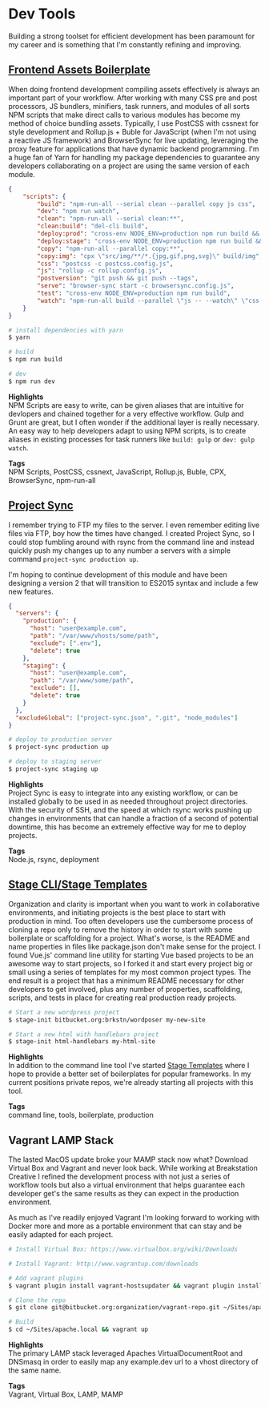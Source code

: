 # Dev Tools

Building a strong toolset for efficient development has been paramount for my career and is something that I'm constantly refining and improving.

## [Frontend Assets Boilerplate](https://github.com/steven-klein/rollup-postcss-cssnext)

When doing frontend development compiling assets effectively is always an important part of your workflow.  After working with many CSS pre and post processors, JS bundlers, minifiers, task runners, and modules of all sorts NPM scripts that make direct calls to various modules has become my method of choice bundling assets.  Typically, I use PostCSS with cssnext for style development and Rollup.js + Buble for JavaScript (when I'm not using a reactive JS framework) and BrowserSync for live updating, leveraging the proxy feature for applications that have dynamic backend programming.  I'm a huge fan of Yarn for handling my package dependencies to guarantee any developers collaborating on a project are using the same version of each module.

```json
{
    "scripts": {
        "build": "npm-run-all --serial clean --parallel copy js css",
        "dev": "npm run watch",
        "clean": "npm-run-all --serial clean:**",
        "clean:build": "del-cli build",
        "deploy:prod": "cross-env NODE_ENV=production npm run build && project-sync production up",
        "deploy:stage": "cross-env NODE_ENV=production npm run build && project-sync staging up",
        "copy": "npm-run-all --parallel copy:**",
        "copy:img": "cpx \"src/img/**/*.{jpg,gif,png,svg}\" build/img",
        "css": "postcss -c postcss.config.js",
        "js": "rollup -c rollup.config.js",
        "postversion": "git push && git push --tags",
        "serve": "browser-sync start -c browsersync.config.js",
        "test": "cross-env NODE_ENV=production npm run build",
        "watch": "npm-run-all build --parallel \"js -- --watch\" \"css -- --watch\" \"copy:img -- --watch\" serve"
    }
}
```

```bash
# install dependencies with yarn
$ yarn

# build
$ npm run build

# dev
$ npm run dev
```

__Highlights__  
NPM Scripts are easy to write, can be given aliases that are intuitive for devlopers and chained together for a very effective workflow.  Gulp and Grunt are great, but I often wonder if the additional layer is really necessary.  An easy way to help developers adapt to using NPM scripts, is to create aliases in existing processes for task runners like ``build: gulp`` or ``dev: gulp watch``.

__Tags__  
NPM Scripts, PostCSS, cssnext, JavaScript, Rollup.js, Buble, CPX, BrowserSync, npm-run-all

## [Project Sync](https://www.npmjs.com/package/project-sync)

I remember trying to FTP my files to the server.  I even remember editing live files via FTP, boy how the times have changed.  I created Project Sync, so I could stop fumbling around with rsync from the command line and instead quickly push my changes up to any number a servers with a simple command ``project-sync production up``.

I'm hoping to continue development of this module and have been designing a version 2 that will transition to ES2015 syntax and include a few new features.

```json
{
  "servers": {
    "production": {
      "host": "user@example.com",
      "path": "/var/www/vhosts/some/path",
      "exclude": [".env"],
      "delete": true
    },
    "staging": {
      "host": "user@example.com",
      "path": "/var/www/some/path",
      "exclude": [],
      "delete": true
    }
  },
  "excludeGlobal": ["project-sync.json", ".git", "node_modules"]
}
```

```bash
# deploy to production server
$ project-sync production up

# deploy to staging server
$ project-sync staging up
```

__Highlights__  
Project Sync is easy to integrate into any existing workflow, or can be installed globally to be used in as needed throughout project directories.  With the security of SSH, and the speed at which rsync works pushing up changes in environments that can handle a fraction of a second of potential downtime, this has become an extremely effective way for me to deploy projects.

__Tags__  
Node.js, rsync, deployment

## [Stage CLI/Stage Templates](https://www.npmjs.com/package/stage-cli)

Organization and clarity is important when you want to work in collaborative environments, and initiating projects is the best place to start with production in mind.  Too often developers use the cumbersome process of cloning a repo only to remove the history in order to start with some boilerplate or scaffolding for a project.  What's worse, is the README and name properties in files like package.json don't make sense for the project.  I found Vue.js' command line utility for starting Vue based projects to be an awesome way to start projects, so I forked it and start every project big or small using a series of templates for my most common project types.  The end result is a project that has a minimum README necessary for other developers to get involved, plus any number of properties, scaffolding, scripts, and tests in place for creating real production ready projects.

```bash
# Start a new wordpress project
$ stage-init bitbucket.org:brkstn/wordposer my-new-site

# Start a new html with handlebars project
$ stage-init html-handlebars my-html-site
```

__Highlights__  
In addition to the command line tool I've started [Stage Templates](https://github.com/stage-templates) where I hope to provide a better set of boilerplates for popular frameworks.  In my current positions private repos, we're already starting all projects with this tool.

__Tags__  
command line, tools, boilerplate, production

## Vagrant LAMP Stack

The lasted MacOS update broke your MAMP stack now what?  Download Virtual Box and Vagrant and never look back.  While working at Breakstation Creative I refined the development process with not just a series of workflow tools but also a virtual environment that helps guarantee each developer get's the same results as they can expect in the production environment.

As much as I've readily enjoyed Vagrant I'm looking forward to working with Docker more and more as a portable environment that can stay and be easily adapted for each project.

```bash
# Install Virtual Box: https://www.virtualbox.org/wiki/Downloads

# Install Vagrant: http://www.vagrantup.com/downloads

# Add vagrant plugins
$ vagrant plugin install vagrant-hostsupdater && vagrant plugin install vagrant-bindfs

# Clone the repo
$ git clone git@bitbucket.org:organization/vagrant-repo.git ~/Sites/apache.local

# Build
$ cd ~/Sites/apache.local && vagrant up
```

__Highlights__  
The primary LAMP stack leveraged Apaches VirtualDocumentRoot and DNSmasq in order to easily map any example.dev url to a vhost directory of the same name.

__Tags__  
Vagrant, Virtual Box, LAMP, MAMP
